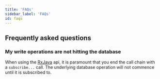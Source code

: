 ```yaml
---
title: 'FAQs'
sidebar_label: 'FAQs'
id: faqs
---
```


## Frequently asked questions

### My write operations are not hitting the database[​](database/database-technology/faqs/#my-write-operations-are-not-hitting-the-databasedirect-link-to-heading)

When using the [RxJava](/database/types-of-api/rxjava/) api, it is paramount that you end the call chain with a `subscribe...` call. The underlying database operation will not commence until it is subscribed to.